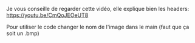 Je vous conseille de regarder cette vidéo, elle explique bien les headers: https://youtu.be/CmQoJEOeUT8

Pour utiliser le code changer le nom de l'image dans le main (faut que ça soit un .bmp)
